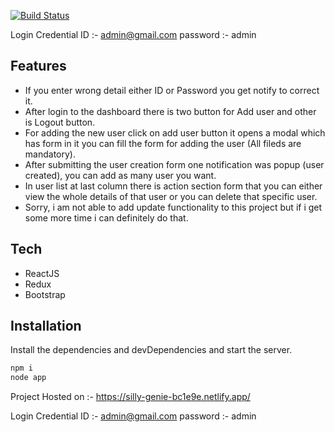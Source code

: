 
[![Build Status](https://travis-ci.org/joemccann/dillinger.svg?branch=master)](https://travis-ci.org/joemccann/dillinger)

Login Credential
ID :- admin@gmail.com
password :- admin

## Features

- If you enter wrong detail either ID or Password you get notify to correct it.
- After login to the dashboard there is two button for Add user and other is Logout button.
- For adding the new user click on add user button it opens a modal which has form in it you can fill the form for adding the user (All fileds are mandatory).
- After submitting the user creation form one notification was popup (user created), you can add as many user you want.
- In user list at last column there is action section form that you can either view the whole details of that user or you can delete that specific user.
- Sorry, i am not able to add update functionality to this project but if i get some more time i can definitely do that.



## Tech

- ReactJS
- Redux
- Bootstrap

## Installation

Install the dependencies and devDependencies and start the server.

```sh
npm i
node app
```

Project Hosted on :- https://silly-genie-bc1e9e.netlify.app/

Login Credential
ID :- admin@gmail.com
password :- admin

